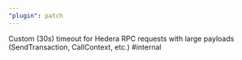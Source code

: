 ```yaml
---
"plugin": patch
---
```


Custom (30s) timeout for Hedera RPC requests with large payloads (SendTransaction, CallContext, etc.) #internal
